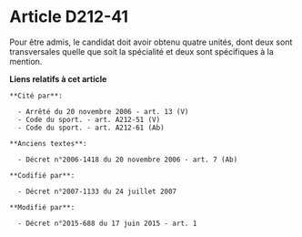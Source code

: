 # Article D212-41

Pour être admis, le candidat doit avoir obtenu quatre unités, dont deux sont transversales quelle que soit la spécialité et
deux sont spécifiques à la mention.

**Liens relatifs à cet article**

	**Cité par**:

	  - Arrêté du 20 novembre 2006 - art. 13 (V)
	  - Code du sport. - art. A212-51 (V)
	  - Code du sport. - art. A212-61 (Ab)

	**Anciens textes**:

	  - Décret n°2006-1418 du 20 novembre 2006 - art. 7 (Ab)

	**Codifié par**:

	  - Décret n°2007-1133 du 24 juillet 2007

	**Modifié par**:

	  - Décret n°2015-688 du 17 juin 2015 - art. 1
